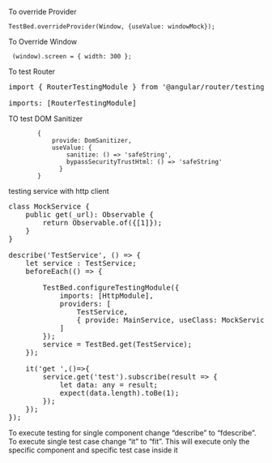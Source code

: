 To override Provider

    TestBed.overrideProvider(Window, {useValue: windowMock});

To Override Window

<code> (<any>window).screen = { width: 300 }; </code>
  
To test Router

<pre>
import { RouterTestingModule } from '@angular/router/testing';

imports: [RouterTestingModule]
</pre>

TO test DOM Sanitizer

            {
                provide: DomSanitizer,
                useValue: {
                    sanitize: () => 'safeString',
                    bypassSecurityTrustHtml: () => 'safeString'
                  }
            }


testing service with http client
<pre>
class MockService {
    public get(_url): Observable<any> {
        return Observable.of({[1]});
    }
}

describe('TestService', () => {
    let service : TestService;
    beforeEach(() => {

        TestBed.configureTestingModule({
            imports: [HttpModule],
            providers: [
                TestService,
                { provide: MainService, useClass: MockService }
            ]
        });
        service = TestBed.get(TestService);
    });

    it('get ',()=>{
        service.get('test').subscribe(result => {
            let data: any = result;
            expect(data.length).toBe(1);
        });
    });
});
</pre>


To execute testing for single component change “describe” to “fdescribe”. To execute single test case change “it” to “fit”. This will execute only the specific component and specific test case inside it
